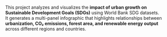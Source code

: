 This project analyzes and visualizes the **impact of urban growth on Sustainable Development Goals (SDGs)** using World Bank SDG datasets.  
It generates a multi-panel infographic that highlights relationships between **urbanization, CO₂ emissions, forest area, and renewable energy output** across different regions and countries.
